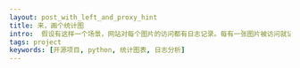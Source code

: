 ```yaml
---
layout: post_with_left_and_proxy_hint
title: 来，画个统计图
intro:  假设有这样一个场景，网站对每个图片的访问都有日志记录。每有一张图片被访问就记录一条日志。我们来处理这个日志文件，画出每个文件被访问的次数的柱状图吧。
tags: project
keywords: [开源项目, python, 统计图表, 日志分析]
---
```



